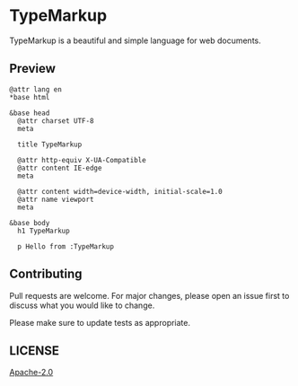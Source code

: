 # **TypeMarkup**

TypeMarkup is a beautiful and simple language for web documents.

## **Preview**

```TypeMarkup
@attr lang en
*base html

&base head
  @attr charset UTF-8
  meta

  title TypeMarkup

  @attr http-equiv X-UA-Compatible
  @attr content IE-edge
  meta

  @attr content width=device-width, initial-scale=1.0
  @attr name viewport
  meta

&base body
  h1 TypeMarkup

  p Hello from :TypeMarkup
```

## Contributing
Pull requests are welcome. For major changes, please open an issue first to discuss what you would like to change.

Please make sure to update tests as appropriate.

## LICENSE
[Apache-2.0](https://www.apache.org/licenses/)
